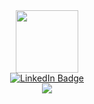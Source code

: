 <div id="header" align="center">
  <img src="https://media.giphy.com/media/M9gbBd9nbDrOTu1Mqx/giphy.gif" width="100"/>
     <div id="badges">
  <a href="https://www.linkedin.com/in/dmitriy-poteryaev-a90106244/">
    <img src="https://img.shields.io/badge/LinkedIn-blue?style=for-the-badge&logo=linkedin&logoColor=white" alt="LinkedIn Badge"/>
</div>
   <div id="badges">
  <a href="https://freelance.habr.com/freelancers/Dmitriy_Poteryaev42">
    <img src="https://img.shields.io/badge/Headhunter-red?style=for-the-badge&logo=headhunter&logoColor=white"/>
</div>

</div>
